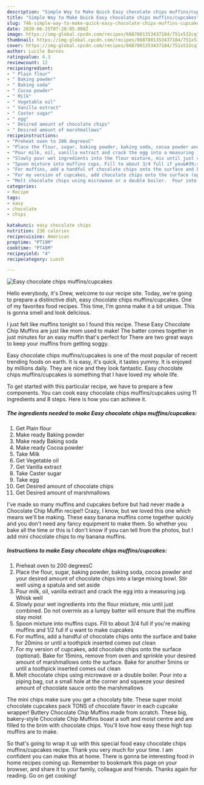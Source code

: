 ```yaml
---
description: "Simple Way to Make Quick Easy chocolate chips muffins/cupcakes"
title: "Simple Way to Make Quick Easy chocolate chips muffins/cupcakes"
slug: 746-simple-way-to-make-quick-easy-chocolate-chips-muffins-cupcakes
date: 2020-06-25T07:20:05.088Z
image: https://img-global.cpcdn.com/recipes/6687801353437184/751x532cq70/easy-chocolate-chips-muffinscupcakes-recipe-main-photo.jpg
thumbnail: https://img-global.cpcdn.com/recipes/6687801353437184/751x532cq70/easy-chocolate-chips-muffinscupcakes-recipe-main-photo.jpg
cover: https://img-global.cpcdn.com/recipes/6687801353437184/751x532cq70/easy-chocolate-chips-muffinscupcakes-recipe-main-photo.jpg
author: Lucile Barnes
ratingvalue: 4.3
reviewcount: 12
recipeingredient:
- " Plain flour"
- " Baking powder"
- " Baking soda"
- " Cocoa powder"
- " Milk"
- " Vegetable oil"
- " Vanilla extract"
- " Caster sugar"
- " egg"
- " Desired amount of chocolate chips"
- " Desired amount of marshmallows"
recipeinstructions:
- "Preheat oven to 200 degreesC"
- "Place the flour, sugar, baking powder, baking soda, cocoa powder and your desired amount of chocolate chips into a large mixing bowl. Stir well using a spatula and set aside"
- "Pour milk, oil, vanilla extract and crack the egg into a measuring jug. Whisk well"
- "Slowly pour wet ingredients into the flour mixture, mix until just combined. Do not overmix as a lumpy batter will ensure that the muffins stay moist"
- "Spoon mixture into muffins cups. Fill to about 3/4 full if you&#39;re making muffins and 1/2 full if u want to make cupcakes"
- "For muffins, add a handful of chocolate chips onto the surface and bake for 20mins or until a toothpick inserted comes out clean"
- "For my version of cupcakes, add chocolate chips onto the surface (optional).  Bake for 15mins, remove from oven and sprinkle your desired amount of marshmallows onto the surface. Bake for another 5mins or until a toothpick inserted comes out clean"
- "Melt chocolate chips using microwave or a double boiler.  Pour into a piping bag, cut a small hole at the corner and squeeze your desired amount of chocolate sauce onto the marshmallows"
categories:
- Recipe
tags:
- easy
- chocolate
- chips

katakunci: easy chocolate chips 
nutrition: 236 calories
recipecuisine: American
preptime: "PT19M"
cooktime: "PT48M"
recipeyield: "4"
recipecategory: Lunch

---
```



![Easy chocolate chips muffins/cupcakes](https://img-global.cpcdn.com/recipes/6687801353437184/751x532cq70/easy-chocolate-chips-muffinscupcakes-recipe-main-photo.jpg)

Hello everybody, it's Drew, welcome to our recipe site. Today, we're going to prepare a distinctive dish, easy chocolate chips muffins/cupcakes. One of my favorites food recipes. This time, I'm gonna make it a bit unique. This is gonna smell and look delicious.

I just felt like muffins tonight so I found this recipe. These Easy Chocolate Chip Muffins are just like mom used to make! The batter comes together in just minutes for an easy muffin that&#39;s perfect for There are two great ways to keep your muffins from getting soggy.

Easy chocolate chips muffins/cupcakes is one of the most popular of recent trending foods on earth. It is easy, it's quick, it tastes yummy. It is enjoyed by millions daily. They are nice and they look fantastic. Easy chocolate chips muffins/cupcakes is something that I have loved my whole life.


To get started with this particular recipe, we have to prepare a few components. You can cook easy chocolate chips muffins/cupcakes using 11 ingredients and 8 steps. Here is how you can achieve it.

<!--inarticleads1-->

##### The ingredients needed to make Easy chocolate chips muffins/cupcakes:

1. Get  Plain flour
1. Make ready  Baking powder
1. Make ready  Baking soda
1. Make ready  Cocoa powder
1. Take  Milk
1. Get  Vegetable oil
1. Get  Vanilla extract
1. Take  Caster sugar
1. Take  egg
1. Get  Desired amount of chocolate chips
1. Get  Desired amount of marshmallows


I&#39;ve made so many muffins and cupcakes before but had never made a Chocolate Chip Muffin recipe!! Crazy, I know, but we loved this one which means we&#39;ll be making. These easy banana muffins come together quickly and you don&#39;t need any fancy equipment to make them. So whether you bake all the time or this is I don&#39;t know if you can tell from the photos, but I add mini chocolate chips to my banana muffins. 

<!--inarticleads2-->

##### Instructions to make Easy chocolate chips muffins/cupcakes:

1. Preheat oven to 200 degreesC
1. Place the flour, sugar, baking powder, baking soda, cocoa powder and your desired amount of chocolate chips into a large mixing bowl. Stir well using a spatula and set aside
1. Pour milk, oil, vanilla extract and crack the egg into a measuring jug. Whisk well
1. Slowly pour wet ingredients into the flour mixture, mix until just combined. Do not overmix as a lumpy batter will ensure that the muffins stay moist
1. Spoon mixture into muffins cups. Fill to about 3/4 full if you&#39;re making muffins and 1/2 full if u want to make cupcakes
1. For muffins, add a handful of chocolate chips onto the surface and bake for 20mins or until a toothpick inserted comes out clean
1. For my version of cupcakes, add chocolate chips onto the surface (optional).  Bake for 15mins, remove from oven and sprinkle your desired amount of marshmallows onto the surface. Bake for another 5mins or until a toothpick inserted comes out clean
1. Melt chocolate chips using microwave or a double boiler.  Pour into a piping bag, cut a small hole at the corner and squeeze your desired amount of chocolate sauce onto the marshmallows


The mini chips make sure you get a chocolaty bite. These super moist chocolate cupcakes pack TONS of chocolate flavor in each cupcake wrapper! Buttery Chocolate Chip Muffins made from scratch. These big, bakery-style Chocolate Chip Muffins boast a soft and moist centre and are filled to the brim with chocolate chips. You&#39;ll love how easy these high top muffins are to make. 

So that's going to wrap it up with this special food easy chocolate chips muffins/cupcakes recipe. Thank you very much for your time. I am confident you can make this at home. There is gonna be interesting food in home recipes coming up. Remember to bookmark this page on your browser, and share it to your family, colleague and friends. Thanks again for reading. Go on get cooking!
